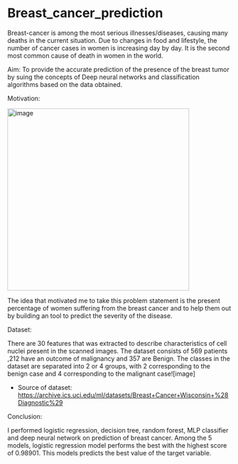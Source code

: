 # Breast_cancer_prediction
Breast-cancer is among the most serious illnesses/diseases, causing many deaths in the current situation.  Due to changes in food and lifestyle, the number of cancer cases in women is increasing day by day. It is the second most common cause of death in women in the world. 

Aim: 
   To provide the accurate prediction of the presence of the breast tumor by suing the concepts of Deep neural networks and classification algorithms based on the data obtained.

Motivation:


<img width="409" alt="image" src="https://github.com/swarnachandran/Breast_cancer_prediction/assets/74671975/5bb7e00e-3a4e-4f5d-bfa0-e76cccbed37c">


The idea that motivated me to take this problem statement is the present percentage of women suffering from the breast cancer and to help them out by building an tool to predict the severity of the disease. 


Dataset:

There are 30 features that was extracted to describe characteristics of cell nuclei present in the scanned images. The dataset consists of 569 patients ,212 have an outcome of malignancy and 357 are Benign. The classes in the dataset are separated into 2 or 4 groups, with 2 corresponding to the benign case and 4 corresponding to the malignant case![image]

* Source of dataset: https://archive.ics.uci.edu/ml/datasets/Breast+Cancer+Wisconsin+%28Diagnostic%29

Conclusion:

I performed logistic regression, decision tree, random forest, MLP classifier and deep neural network on prediction of breast cancer. Among the 5 models, logistic regression model performs the best with the highest score of 0.98901. This models predicts the best value of the target variable.
